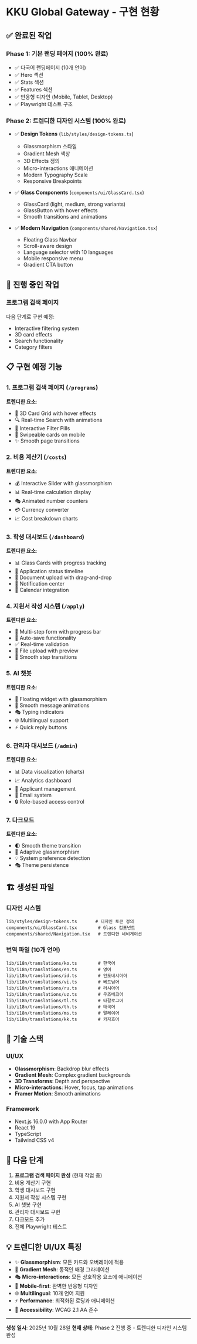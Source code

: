 # KKU Global Gateway - 구현 현황

## ✅ 완료된 작업

### Phase 1: 기본 랜딩 페이지 (100% 완료)
- ✅ 다국어 랜딩페이지 (10개 언어)
- ✅ Hero 섹션
- ✅ Stats 섹션
- ✅ Features 섹션
- ✅ 반응형 디자인 (Mobile, Tablet, Desktop)
- ✅ Playwright 테스트 구조

### Phase 2: 트렌디한 디자인 시스템 (100% 완료)
- ✅ **Design Tokens** (`lib/styles/design-tokens.ts`)
  - Glassmorphism 스타일
  - Gradient Mesh 색상
  - 3D Effects 정의
  - Micro-interactions 애니메이션
  - Modern Typography Scale
  - Responsive Breakpoints

- ✅ **Glass Components** (`components/ui/GlassCard.tsx`)
  - GlassCard (light, medium, strong variants)
  - GlassButton with hover effects
  - Smooth transitions and animations

- ✅ **Modern Navigation** (`components/shared/Navigation.tsx`)
  - Floating Glass Navbar
  - Scroll-aware design
  - Language selector with 10 languages
  - Mobile responsive menu
  - Gradient CTA button

## 🔄 진행 중인 작업

### 프로그램 검색 페이지
다음 단계로 구현 예정:
- Interactive filtering system
- 3D card effects
- Search functionality
- Category filters

## 📋 구현 예정 기능

### 1. 프로그램 검색 페이지 (`/programs`)
**트렌디한 요소**:
- 🎨 3D Card Grid with hover effects
- 🔍 Real-time Search with animations
- 🎯 Interactive Filter Pills
- 📱 Swipeable cards on mobile
- ✨ Smooth page transitions

### 2. 비용 계산기 (`/costs`)
**트렌디한 요소**:
- 💰 Interactive Slider with glassmorphism
- 📊 Real-time calculation display
- 🎭 Animated number counters
- 💳 Currency converter
- 📈 Cost breakdown charts

### 3. 학생 대시보드 (`/dashboard`)
**트렌디한 요소**:
- 📊 Glass Cards with progress tracking
- 🎯 Application status timeline
- 📄 Document upload with drag-and-drop
- 🔔 Notification center
- 📅 Calendar integration

### 4. 지원서 작성 시스템 (`/apply`)
**트렌디한 요소**:
- 📝 Multi-step form with progress bar
- 💾 Auto-save functionality
- ✅ Real-time validation
- 📎 File upload with preview
- 🎨 Smooth step transitions

### 5. AI 챗봇
**트렌디한 요소**:
- 🤖 Floating widget with glassmorphism
- 💬 Smooth message animations
- 🎭 Typing indicators
- 🌐 Multilingual support
- ⚡ Quick reply buttons

### 6. 관리자 대시보드 (`/admin`)
**트렌디한 요소**:
- 📊 Data visualization (charts)
- 📈 Analytics dashboard
- 👥 Applicant management
- 📧 Email system
- 🔒 Role-based access control

### 7. 다크모드
**트렌디한 요소**:
- 🌓 Smooth theme transition
- 🎨 Adaptive glassmorphism
- 💡 System preference detection
- 🎭 Theme persistence

## 🏗️ 생성된 파일

### 디자인 시스템
```
lib/styles/design-tokens.ts       # 디자인 토큰 정의
components/ui/GlassCard.tsx        # Glass 컴포넌트
components/shared/Navigation.tsx   # 트렌디한 네비게이션
```

### 번역 파일 (10개 언어)
```
lib/i18n/translations/ko.ts        # 한국어
lib/i18n/translations/en.ts        # 영어
lib/i18n/translations/id.ts        # 인도네시아어
lib/i18n/translations/vi.ts        # 베트남어
lib/i18n/translations/ru.ts        # 러시아어
lib/i18n/translations/uz.ts        # 우즈베크어
lib/i18n/translations/tl.ts        # 타갈로그어
lib/i18n/translations/th.ts        # 태국어
lib/i18n/translations/ms.ts        # 말레이어
lib/i18n/translations/kk.ts        # 카자흐어
```

## 📐 기술 스택

### UI/UX
- **Glassmorphism**: Backdrop blur effects
- **Gradient Mesh**: Complex gradient backgrounds
- **3D Transforms**: Depth and perspective
- **Micro-interactions**: Hover, focus, tap animations
- **Framer Motion**: Smooth animations

### Framework
- Next.js 16.0.0 with App Router
- React 19
- TypeScript
- Tailwind CSS v4

## 🎯 다음 단계

1. **프로그램 검색 페이지 완성** (현재 작업 중)
2. 비용 계산기 구현
3. 학생 대시보드 구현
4. 지원서 작성 시스템 구현
5. AI 챗봇 구현
6. 관리자 대시보드 구현
7. 다크모드 추가
8. 전체 Playwright 테스트

## 💡 트렌디한 UI/UX 특징

- ✨ **Glassmorphism**: 모든 카드와 오버레이에 적용
- 🎨 **Gradient Mesh**: 동적인 배경 그라데이션
- 🎭 **Micro-interactions**: 모든 상호작용 요소에 애니메이션
- 📱 **Mobile-first**: 완벽한 반응형 디자인
- 🌐 **Multilingual**: 10개 언어 지원
- ⚡ **Performance**: 최적화된 로딩과 애니메이션
- 🎯 **Accessibility**: WCAG 2.1 AA 준수

---

**생성 일시**: 2025년 10월 28일
**현재 상태**: Phase 2 진행 중 - 트렌디한 디자인 시스템 완성
